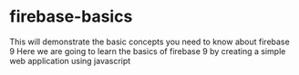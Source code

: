# firebase-basics
This will demonstrate the basic concepts you need to know about firebase 9
Here we are going to learn the basics of firebase 9 by creating a simple web application using javascript
